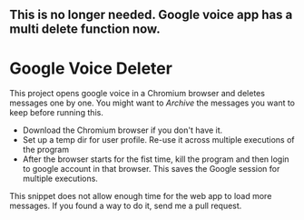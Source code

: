 ## This is no longer needed. Google voice app has a multi delete function now.

# Google Voice Deleter

This project opens google voice in a Chromium browser and deletes messages one by one. You might want to *Archive* the messages you want to keep before running this. 

  - Download the Chromium browser if you don't have it.
  - Set up a temp dir for user profile. Re-use it across multiple executions of the program
  - After the browser starts for the fist time, kill the program and then login to google account in that browser. This saves the Google session for multiple executions. 

This snippet does not allow enough time for the web app to load more messages. If you found a way to do it, send me a pull request. 
